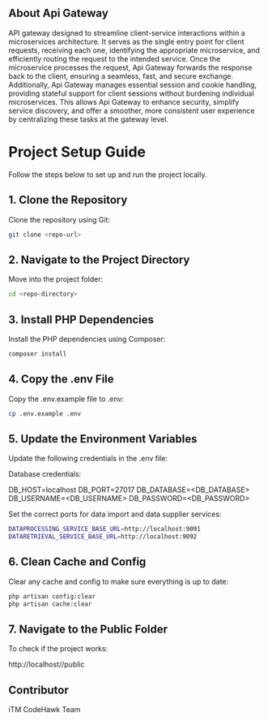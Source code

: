 
## About Api Gateway

API gateway designed to streamline client-service interactions within a microservices architecture. It serves as the single entry point for client requests, receiving each one, identifying the appropriate microservice, and efficiently routing the request to the intended service. Once the microservice processes the request, Api Gateway forwards the response back to the client, ensuring a seamless, fast, and secure exchange. Additionally, Api Gateway manages essential session and cookie handling, providing stateful support for client sessions without burdening individual microservices. This allows Api Gateway to enhance security, simplify service discovery, and offer a smoother, more consistent user experience by centralizing these tasks at the gateway level.


# Project Setup Guide

Follow the steps below to set up and run the project locally.

## 1. Clone the Repository

Clone the repository using Git:

```bash
git clone <repo-url>
```

## 2. Navigate to the Project Directory
Move into the project folder:

```bash
cd <repo-directory>
```

## 3. Install PHP Dependencies
Install the PHP dependencies using Composer:

```bash
composer install
```


## 4. Copy the .env File
Copy the .env.example file to .env:

```bash
cp .env.example .env
```

## 5. Update the Environment Variables
Update the following credentials in the .env file:

Database credentials:

DB_HOST=localhost
DB_PORT=27017
DB_DATABASE=<DB_DATABASE>
DB_USERNAME=<DB_USERNAME>
DB_PASSWORD=<DB_PASSWORD>


Set the correct ports for data import and data supplier services:
```bash
DATAPROCESSING_SERVICE_BASE_URL=http://localhost:9091
DATARETRIEVAL_SERVICE_BASE_URL=http://localhost:9092
```

## 6. Clean Cache and Config
Clear any cache and config to make sure everything is up to date:

```bash
php artisan config:clear
php artisan cache:clear
```

## 7. Navigate to the Public Folder
To check if the project works:

http://localhost/<project-folder>/public


## Contributor

iTM CodeHawk Team